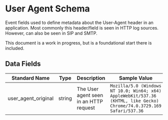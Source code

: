 # User Agent Schema

Event fields used to define metadata about the User-Agent header in an application. Most commonly this header/field is seen in HTTP log sources. However, can also be seen in SIP and SMTP.

This document is a work in progress, but is a foundational start there is included.

## Data Fields

| Standard Name | Type | Description | Sample Value |
|--------|---------|-------|-------|
| user_agent_original | string | The User agent seen in an HTTP request | `Mozilla/5.0 (Windows NT 10.0; Win64; x64) AppleWebKit/537.36 (KHTML, like Gecko) Chrome/74.0.3729.169 Safari/537.36` |
